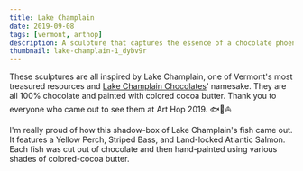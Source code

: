 ```yaml
---
title: Lake Champlain
date: 2019-09-08
tags: [vermont, arthop]
description: A sculpture that captures the essence of a chocolate phoenix.
thumbnail: lake-champlain-1_dybv9r
---
```


These sculptures are all inspired by Lake Champlain, one of Vermont's most treasured resources and [Lake Champlain Chocolates](http//www.lakechamplainchocolates.com)' namesake. They are all 100% chocolate and painted with colored cocoa butter. Thank you to everyone who came out to see them at Art Hop 2019. 🐟🦆⛵️

I'm really proud of how this shadow-box of Lake Champlain's fish came out. It features a Yellow Perch, Striped Bass, and Land-locked Atlantic Salmon. Each fish was cut out of chocolate and then hand-painted using various shades of colored-cocoa butter.
